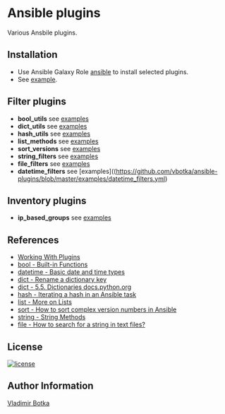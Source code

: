 # Ansible plugins

Various Ansbile plugins.


## Installation

- Use Ansible Galaxy Role [ansible](https://galaxy.ansible.com/vbotka/ansible) to install selected plugins.
- See [example](https://github.com/vbotka/ansible-ansible/blob/master/vars/main.yml).


## Filter plugins

- **bool_utils** see [examples](https://github.com/vbotka/ansible-plugins/blob/master/examples/bool_utils.yml)
- **dict_utils** see [examples](https://github.com/vbotka/ansible-plugins/blob/master/examples/dict_utils.yml)
- **hash_utils** see [examples](https://github.com/vbotka/ansible-plugins/blob/master/examples/hash_tools.yml)
- **list_methods** see [examples](https://github.com/vbotka/ansible-plugins/blob/master/examples/list_methods.yml)
- **sort_versions** see [examples](https://github.com/vbotka/ansible-plugins/blob/master/examples/sort_versions.yml)
- **string_filters** see [examples](https://github.com/vbotka/ansible-plugins/blob/master/examples/string_filters.yml)
- **file_filters** see [examples](https://github.com/vbotka/ansible-plugins/blob/master/examples/file_filters.yml)
- **datetime_filters** see [examples]((https://github.com/vbotka/ansible-plugins/blob/master/examples/datetime_filters.yml)

## Inventory plugins

- **ip_based_groups** see [examples](https://github.com/vbotka/ansible-plugins/blob/master/examples/inventory-ip_based_groups.sh)

## References

- [Working With Plugins](https://docs.ansible.com/ansible/latest/plugins/plugins.html#working-with-plugins)
- [bool - Built-in Functions](https://docs.python.org/3/library/functions.html)
- [datetime - Basic date and time types](https://docs.python.org/3/library/datetime.html)
- [dict - Rename a dictionary key](https://stackoverflow.com/questions/16475384/rename-a-dictionary-key)
- [dict - 5.5. Dictionaries docs.python.org](https://docs.python.org/3/tutorial/datastructures.html#dictionaries)
- [hash - Iterating a hash in an Ansible task](https://coderwall.com/p/rxsmvw/iterating-a-hash-in-an-ansible-task)
- [list - More on Lists](https://docs.python.org/3/tutorial/datastructures.html#more-on-lists)
- [sort - How to sort complex version numbers in Ansible](https://stackoverflow.com/questions/56063612/how-to-sort-complex-version-numbers-in-ansible/)
- [string - String Methods](https://docs.python.org/3/library/stdtypes.html#string-methods)
- [file - How to search for a string in text files?](https://stackoverflow.com/questions/4940032/how-to-search-for-a-string-in-text-files)


## License

[![license](https://img.shields.io/badge/license-BSD-red.svg)](https://www.freebsd.org/doc/en/articles/bsdl-gpl/article.html)


## Author Information

[Vladimir Botka](https://botka.link)
